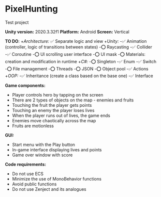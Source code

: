 # PixelHunting
Test project

**Unity version:** 2020.3.32f1
**Platform:** Android
**Screen:** Vertical


**TO DO**:
+*Architecture:*
:white_check_mark: Separate logic and view
+*Unity:*
-:white_check_mark: Animation (controller, logic of transitions between states)
-:o: Raycasting
-:white_check_mark: Collider
-:white_check_mark: Coroutine
-:o: UI scrolling user interface
-:o: UI mask
-:o: Materials: creation and modification in runtime
+*C#:*
-:o: Singleton
-:white_check_mark: Enum
-:white_check_mark: Switch
-:o: File management
-:o: Threads
-:o: JSON
-:o: Object pool
-:white_check_mark: Actions
+*OOP:*
-:white_check_mark: Inheritance (create a class based on the base one)
-:white_check_mark: Interface


**Game components:**
- Player controls hero by tapping on the screen
- There are 2 types of objects on the map - enemies and fruits
- Touching the fruit the player gets points
- Touching an enemy the player loses lives
- When the player runs out of lives, the game ends
- Enemies move chaotically across the map
- Fruits are motionless


**GUI:**
- Start menu with the Play button
- In-game interface displaying lives and points
- Game over window with score


**Code requirements:**
- Do not use ECS
- Minimize the use of MonoBehavior functions
- Avoid public functions
- Do not use Zenject and its analogues